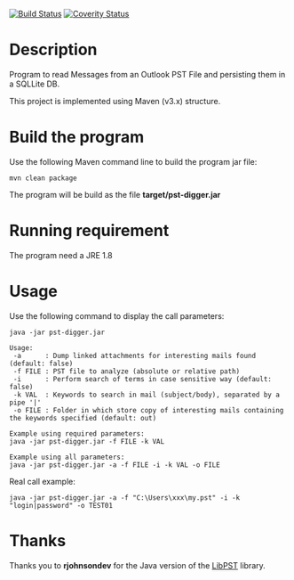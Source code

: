 [![Build Status](https://travis-ci.org/righettod/pst-digger.svg?branch=master)](https://travis-ci.org/righettod/pst-digger)
[![Coverity Status](https://scan.coverity.com/projects/13791/badge.svg)](https://scan.coverity.com/projects/righettod-pst-digger)

# Description

Program to read Messages from an Outlook PST File and persisting them in a SQLLite DB. 

This project is implemented using Maven (v3.x) structure.

# Build the program

Use the following Maven command line to build the program jar file:

`mvn clean package`

The program will be build as the file **target/pst-digger.jar**

# Running requirement

The program need a JRE 1.8

# Usage

Use the following command to display the call parameters:

`java -jar pst-digger.jar`

```
Usage:
 -a      : Dump linked attachments for interesting mails found (default: false)
 -f FILE : PST file to analyze (absolute or relative path)
 -i      : Perform search of terms in case sensitive way (default: false)
 -k VAL  : Keywords to search in mail (subject/body), separated by a pipe '|'
 -o FILE : Folder in which store copy of interesting mails containing the keywords specified (default: out)

Example using required parameters:
java -jar pst-digger.jar -f FILE -k VAL

Example using all parameters:
java -jar pst-digger.jar -a -f FILE -i -k VAL -o FILE
```

Real call example:

`java -jar pst-digger.jar -a -f "C:\Users\xxx\my.pst" -i -k "login|password" -o TEST01`

# Thanks

Thanks you to **rjohnsondev** for the Java version of the [LibPST](https://github.com/rjohnsondev/java-libpst) library.
